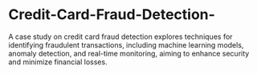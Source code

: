 # Credit-Card-Fraud-Detection-
A case study on credit card fraud detection explores techniques for identifying fraudulent transactions, including machine learning models, anomaly detection, and real-time monitoring, aiming to enhance security and minimize financial losses.
